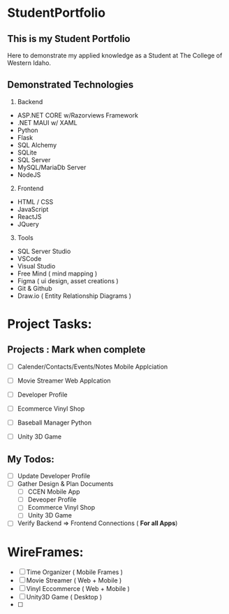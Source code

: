 # StudentPortfolio
## This is my Student Portfolio
Here to demonstrate my applied knowledge as a Student at The College of Western Idaho.
## Demonstrated Technologies
1. Backend
  * ASP.NET CORE w/Razorviews Framework
  * .NET MAUI w/ XAML
  * Python
  * Flask
  * SQL Alchemy
  * SQLite
  * SQL Server
  * MySQL/MariaDb Server
  * NodeJS
2. Frontend
  * HTML / CSS
  * JavaScript
  * ReactJS
  * JQuery
3. Tools
  * SQL Server Studio
  * VSCode
  * Visual Studio
  * Free Mind ( mind mapping )
  * Figma ( ui design, asset creations )
  * Git & Github
  * Draw.io ( Entity Relationship Diagrams )
  
# Project Tasks:

## Projects : Mark when complete
* [ ] Calender/Contacts/Events/Notes Mobile Applciation
* [ ] Movie Streamer Web Applcation
* [ ] Developer Profile
* [ ] Ecommerce Vinyl Shop
* [ ] Baseball Manager Python
* [ ] Unity 3D Game
  


## My Todos:
* [ ] Update Developer Profile
* [ ] Gather Design & Plan Documents
  * [ ] CCEN Mobile App
  * [ ] Deveoper Profile
  * [ ] Ecommerce Vinyl Shop
  * [ ] Unity 3D Game
* [ ] Verify Backend => Frontend Connections ( **For all Apps**)

# WireFrames:
* [ ] Time Organizer ( Mobile Frames )
* [ ] Movie Streamer ( Web + Mobile )
* [ ] Vinyl Eccommerce ( Web + Mobile )
* [ ] Unity3D Game ( Desktop )
* [ ] 
